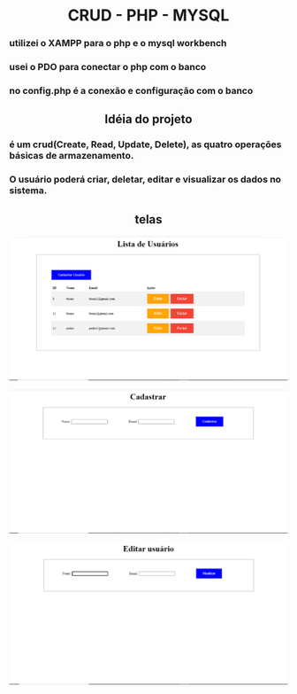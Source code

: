 
<h1 align="center">CRUD - PHP - MYSQL </h1>

### utilizei o XAMPP para o php e o mysql workbench
### usei o PDO para conectar o php com o banco             
### no config.php é a conexão e configuração com o banco

<h2 align="center">Idéia do projeto </h2>

### é um crud(Create, Read, Update, Delete), as quatro operações básicas de armazenamento.
### O usuário poderá criar, deletar, editar e visualizar os dados no sistema.


<h2 align="center">telas </h2>


![telaprincipal](https://github.com/brendowcaval/CRUD-PHP/blob/main/assets/telaprincipal.png)




![telacadastro](https://github.com/brendowcaval/CRUD-PHP/blob/main/assets/cadastrar.png)



![telaeditar](https://github.com/brendowcaval/CRUD-PHP/blob/main/assets/editar.png)


